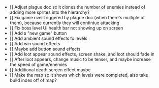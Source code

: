 - [] Adjust plague doc so it clones the number of enemies instead of adding more sprites into the hierarchy?
- [] Fix game over triggered by plague doc (when there's multiple of them), because currently they will contintue attacking
- [] Fix boss level UI health bar not showing up on screen
- [] Add a "new game" button
- [] Add ambient sound effects to levels
- [] Add win sound effects
- [] Maybe add button sound effects
- [] Add loot appear sound effects, screen shake, and loot should fade in
- [] After loot appears, change music to be tenser, and maybe increase the speed of game/enemies
- [] Additional death screen effect maybe
- [] Make the map so it shows which levels were completed, also take build index off of map?
